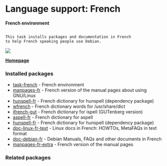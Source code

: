 # Language support: French

__French environment__

```

This task installs packages and documentation in French
to help French speaking people use Debian.

```

[![](https://screenshots.debian.net/thumbnail/task-french/)](https://screenshots.debian.net/screenshot/task-french/)


 **[Homepage]()**

### Installed packages

* [task-french](https://packages.debian.org/stretch/task-french) - French environment
* [manpages-fr](https://packages.debian.org/stretch/manpages-fr) - French version of the manual pages about using GNU/Linux
* [hunspell-fr](https://packages.debian.org/stretch/hunspell-fr) - French dictionary for hunspell (dependency package)
* [wfrench](https://packages.debian.org/stretch/wfrench) - French dictionary words for /usr/share/dict
* [ifrench-gut](https://packages.debian.org/stretch/ifrench-gut) - French dictionary for ispell (GUTenberg version)
* [aspell-fr](https://packages.debian.org/stretch/aspell-fr) - French dictionary for aspell
* [hunspell-fr](https://packages.debian.org/stretch/hunspell-fr) - French dictionary for hunspell (dependency package)
* [doc-linux-fr-text](https://packages.debian.org/stretch/doc-linux-fr-text) - Linux docs in French: HOWTOs, MetaFAQs in text format
* [doc-debian-fr](https://packages.debian.org/stretch/doc-debian-fr) - Debian Manuals, FAQs and other documents in French
* [manpages-fr-extra](https://packages.debian.org/stretch/manpages-fr-extra) - French version of the manual pages

### Related packages

<sub>  </sub>
